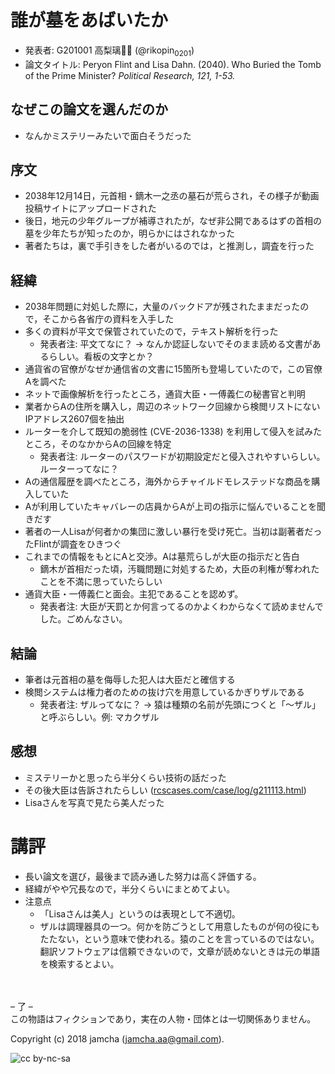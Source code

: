 # 誰が墓をあばいたか

-   発表者: G201001 高梨璃🐯📍 (@rikopin<sub>0201</sub>)
-   論文タイトル: Peryon Flint and Lisa Dahn. (2040). Who Buried the Tomb of the Prime Minister? *Political Research, 121, 1-53.*

## なぜこの論文を選んだのか

-   なんかミステリーみたいで面白そうだった

## 序文

-   2038年12月14日，元首相・鏑木一之丞の墓石が荒らされ，その様子が動画投稿サイトにアップロードされた
-   後日，地元の少年グループが補導されたが，なぜ非公開であるはずの首相の墓を少年たちが知ったのか，明らかにはされなかった
-   著者たちは，裏で手引きをした者がいるのでは，と推測し，調査を行った

## 経緯

-   2038年問題に対処した際に，大量のバックドアが残されたままだったので，そこから各省庁の資料を入手した
-   多くの資料が平文で保管されていたので，テキスト解析を行った  
    -   発表者注: 平文てなに？ → なんか認証しないでそのまま読める文書があるらしい。看板の文字とか？
-   通貨省の官僚がなぜか通信省の文書に15箇所も登場していたので，この官僚Aを調べた
-   ネットで画像解析を行ったところ，通貨大臣・一傅義仁の秘書官と判明
-   業者からAの住所を購入し，周辺のネットワーク回線から検閲リストにないIPアドレス2607個を抽出
-   ルーターを介して既知の脆弱性 (CVE-2036-1338) を利用して侵入を試みたところ，そのなかからAの回線を特定  
    -   発表者注: ルーターのパスワードが初期設定だと侵入されやすいらしい。ルーターってなに？
-   Aの通信履歴を調べたところ，海外からチャイルドモレステッドな商品を購入していた
-   Aが利用していたキャバレーの店員からAが上司の指示に悩んでいることを聞きだす
-   著者の一人Lisaが何者かの集団に激しい暴行を受け死亡。当初は副著者だったFlintが調査をひきつぐ
-   これまでの情報をもとにAと交渉。Aは墓荒らしが大臣の指示だと告白  
    -   鏑木が首相だった頃，汚職問題に対処するため，大臣の利権が奪われたことを不満に思っていたらしい
-   通貨大臣・一傅義仁と面会。主犯であることを認めず。  
    -   発表者注: 大臣が天罰とか何言ってるのかよくわからなくて読めませんでした。ごめんなさい。

## 結論

-   筆者は元首相の墓を侮辱した犯人は大臣だと確信する
-   検閲システムは権力者のための抜け穴を用意しているかぎりザルである  
    -   発表者注: ザルってなに？ → 猿は種類の名前が先頭につくと「〜ザル」と呼ぶらしい。例: マカクザル

## 感想

-   ミステリーかと思ったら半分くらい技術の話だった
-   その後大臣は告訴されたらしい ([rcscases.com/case/log/g211113.html](https://jamcha-aa.github.io/ss/404.html))
-   Lisaさんを写真で見たら美人だった

# 講評

-   長い論文を選び，最後まで読み通した努力は高く評価する。
-   経緯がやや冗長なので，半分くらいにまとめてよい。
-   注意点  
    -   「Lisaさんは美人」というのは表現として不適切。
    -   ザルは調理器具の一つ。何かを防ごうとして用意したものが何の役にもたたない，という意味で使われる。猿のことを言っているのではない。翻訳ソフトウェアは信頼できないので，文章が読めないときは元の単語を検索するとよい。

<br>  
<br>  
&#x2013; 了 &#x2013;  

<br>  
この物語はフィクションであり，実在の人物・団体とは一切関係ありません。  

Copyright (c) 2018 jamcha (jamcha.aa@gmail.com).  

![cc by-nc-sa](http://i.creativecommons.org/l/by-nc-sa/4.0/88x31.png)
